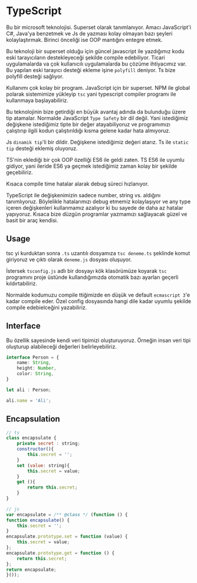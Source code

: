 # TypeScript

Bu bir microsoft teknolojisi. Superset olarak tanımlanıyor. Amacı JavaScript'i C#, Java'ya benzetmek ve Js de yazması kolay olmayan bazı şeyleri kolaylaştırmak. Birinci önceliği ise OOP mantığını entegre etmek.

Bu teknoloji bir superset olduğu için güncel javascript ile yazdığımız kodu eski tarayıcıların destekleyeceği şekilde compile edebiliyor. Ticari uygulamalarda va çok kullanıcılı uygulamalarda bu çözüme ihtiyacımız var. Bu yapılan eski tarayıcı desteği ekleme işine `polyfill` deniyor. Ts bize polyfill desteği sağlıyor.

Kullanımı çok kolay bir program. JavaScript için bir superset. NPM ile global polarak sistemimize yükleyip `tsc` yani typescript compiler programı ile kullanmaya başlayabiliriz.

Bu teknolojinin bize getirdiği en büyük avantaj adında da bulunduğu üzere tip atamalar. Normalde JavaScript `Type Safety` bir dil değil. Yani istediğimiz değişkene istediğimiz tipte bir değer atayabiliyoruz ve programımızı çalıştırıp ilgili kodun çalıştırıldığı kısma gelene kadar hata almıyoruz.

Js `dinamik tip`'li bir dildir. Değişkene istediğimiz değeri atarız. Ts ile `static tip` desteği eklemiş oluyoruz.

TS'nin eklediği bir çok OOP özelliği ES6 ile geldi zaten. TS ES6 ile uyumlu gidiyor, yani ileride ES6 ya geçmek istediğimiz zaman kolay bir şekilde geçebiliriz.

Kısaca compile time hatalar alarak debug süreci hızlanıyor.

TypeScript ile değişkenimizin sadece number, string vs. aldığını tanımlıyoruz. Böylelikle hatalarımızı debug etmemiz kolaylaşıyor ve any type içeren değişkenleri kullanmamız azalıyor ki bu sayede de daha az hatalar yapıyoruz. Kısaca bize düzgün programlar yazmamızı sağlayacak güzel ve basit bir araç kendisi.

## Usage

tsc yi kurduktan sonra `.ts` uzantılı dosyamıza `tsc deneme.ts` şeklinde komut giriyoruz ve çıktı olarak `deneme.js` dosyası oluşuyor.

İstersek `tsconfig.js` adlı bir dosyayı kök klasörümüze koyarak `tsc` programını proje üstünde kullandığımızda otomatik bazı ayarları geçerli kıldırtabiliriz.

Normalde kodumuzu compile ttiğimizde en düşük ve default `ecmascript 3`'e kadar compile eder. Özel config dosyasında hangi dile kadar uyumlu şekilde compile edebielceğini yazabiliriz.

## Interface

Bu özellik sayesinde kendi veri tipimizi oluşturuyoruz. Örneğin insan veri tipi oluşturup alabileceği değerleri belirleyebiliriz.

```ts
interface Person = {
    name: String,
    height: Number,
    color: String,
}

let ali : Person;

ali.name = 'Ali';
```

## Encapsulation

```js
// ts
class encapsulate {
    private secret : string;
    constructor(){
        this.secret = '';
    }
    set (value: string){
        this.secret = value;
    }
    get (){
        return this.secret;
    }
}
```

```js
// js
var encapsulate = /** @class */ (function () {
function encapsulate() {
    this.secret = '';
}
encapsulate.prototype.set = function (value) {
    this.secret = value;
};
encapsulate.prototype.get = function () {
    return this.secret;
};
return encapsulate;
}());
```
